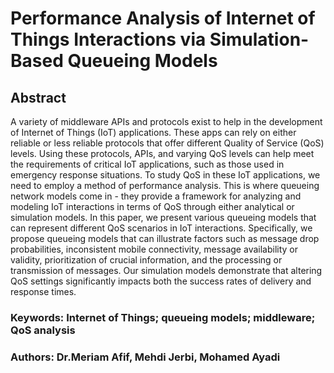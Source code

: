 # Performance Analysis of Internet of Things Interactions via Simulation-Based Queueing Models



## Abstract

A variety of middleware APIs and protocols exist to help in the development of Internet of Things (IoT) applications. These apps can rely on either reliable or less reliable protocols that offer different Quality of Service (QoS) levels. Using these protocols, APIs, and varying QoS levels can help meet the requirements of critical IoT applications, such as those used in emergency response situations. To study QoS in these IoT applications, we need to employ a method of performance analysis. This is where queueing network models come in - they provide a framework for analyzing and modeling IoT interactions in terms of QoS through either analytical or simulation models. In this paper, we present various queueing models that can represent different QoS scenarios in IoT interactions. Specifically, we propose queueing models that can illustrate factors such as message drop probabilities, inconsistent mobile connectivity, message availability or validity, prioritization of crucial information, and the processing or transmission of messages. Our simulation models demonstrate that altering QoS settings significantly impacts both the success rates of delivery and response times.

### Keywords: Internet of Things; queueing models; middleware; QoS analysis


### Authors: Dr.Meriam Afif, Mehdi Jerbi, Mohamed Ayadi
